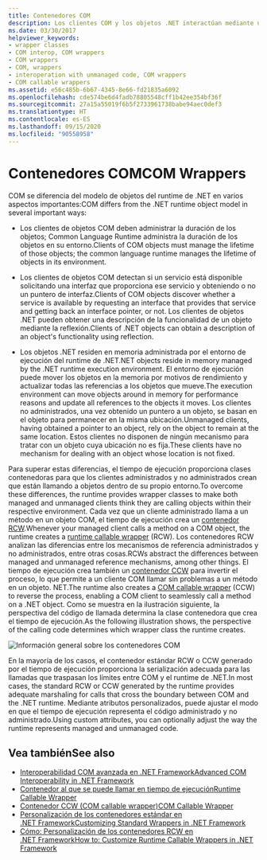 ```yaml
---
title: Contenedores COM
description: Los clientes COM y los objetos .NET interactúan mediante un contenedor CCW y un contenedor RCW. CLR crea contenedores automáticamente.
ms.date: 03/30/2017
helpviewer_keywords:
- wrapper classes
- COM interop, COM wrappers
- COM wrappers
- COM, wrappers
- interoperation with unmanaged code, COM wrappers
- COM callable wrappers
ms.assetid: e56c485b-6b67-4345-8e66-fd21835a6092
ms.openlocfilehash: cde574be6d4fadb78805548cff1b42ee354bf36f
ms.sourcegitcommit: 27a15a55019f6b5f2733961738babe94aec0def3
ms.translationtype: HT
ms.contentlocale: es-ES
ms.lasthandoff: 09/15/2020
ms.locfileid: "90558958"
---
```

# <a name="com-wrappers"></a><span data-ttu-id="44806-104">Contenedores COM</span><span class="sxs-lookup"><span data-stu-id="44806-104">COM Wrappers</span></span>
<span data-ttu-id="44806-105">COM se diferencia del modelo de objetos del runtime de .NET en varios aspectos importantes:</span><span class="sxs-lookup"><span data-stu-id="44806-105">COM differs from the .NET runtime object model in several important ways:</span></span>  
  
- <span data-ttu-id="44806-106">Los clientes de objetos COM deben administrar la duración de los objetos; Common Language Runtime administra la duración de los objetos en su entorno.</span><span class="sxs-lookup"><span data-stu-id="44806-106">Clients of COM objects must manage the lifetime of those objects; the common language runtime manages the lifetime of objects in its environment.</span></span>  
  
- <span data-ttu-id="44806-107">Los clientes de objetos COM detectan si un servicio está disponible solicitando una interfaz que proporciona ese servicio y obteniendo o no un puntero de interfaz.</span><span class="sxs-lookup"><span data-stu-id="44806-107">Clients of COM objects discover whether a service is available by requesting an interface that provides that service and getting back an interface pointer, or not.</span></span> <span data-ttu-id="44806-108">Los clientes de objetos .NET pueden obtener una descripción de la funcionalidad de un objeto mediante la reflexión.</span><span class="sxs-lookup"><span data-stu-id="44806-108">Clients of .NET objects can obtain a description of an object's functionality using reflection.</span></span>  
  
- <span data-ttu-id="44806-109">Los objetos .NET residen en memoria administrada por el entorno de ejecución del runtime de .NET.</span><span class="sxs-lookup"><span data-stu-id="44806-109">NET objects reside in memory managed by the .NET runtime execution environment.</span></span> <span data-ttu-id="44806-110">El entorno de ejecución puede mover los objetos en la memoria por motivos de rendimiento y actualizar todas las referencias a los objetos que mueve.</span><span class="sxs-lookup"><span data-stu-id="44806-110">The execution environment can move objects around in memory for performance reasons and update all references to the objects it moves.</span></span> <span data-ttu-id="44806-111">Los clientes no administrados, una vez obtenido un puntero a un objeto, se basan en el objeto para permanecer en la misma ubicación.</span><span class="sxs-lookup"><span data-stu-id="44806-111">Unmanaged clients, having obtained a pointer to an object, rely on the object to remain at the same location.</span></span> <span data-ttu-id="44806-112">Estos clientes no disponen de ningún mecanismo para tratar con un objeto cuya ubicación no es fija.</span><span class="sxs-lookup"><span data-stu-id="44806-112">These clients have no mechanism for dealing with an object whose location is not fixed.</span></span>  
  
 <span data-ttu-id="44806-113">Para superar estas diferencias, el tiempo de ejecución proporciona clases contenedoras para que los clientes administrados y no administrados crean que están llamando a objetos dentro de su propio entorno.</span><span class="sxs-lookup"><span data-stu-id="44806-113">To overcome these differences, the runtime provides wrapper classes to make both managed and unmanaged clients think they are calling objects within their respective environment.</span></span> <span data-ttu-id="44806-114">Cada vez que un cliente administrado llama a un método en un objeto COM, el tiempo de ejecución crea un [contenedor RCW](runtime-callable-wrapper.md).</span><span class="sxs-lookup"><span data-stu-id="44806-114">Whenever your managed client calls a method on a COM object, the runtime creates a [runtime callable wrapper](runtime-callable-wrapper.md) (RCW).</span></span> <span data-ttu-id="44806-115">Los contenedores RCW analizan las diferencias entre los mecanismos de referencia administrados y no administrados, entre otras cosas.</span><span class="sxs-lookup"><span data-stu-id="44806-115">RCWs abstract the differences between managed and unmanaged reference mechanisms, among other things.</span></span> <span data-ttu-id="44806-116">El tiempo de ejecución crea también un [contenedor CCW](com-callable-wrapper.md) para invertir el proceso, lo que permite a un cliente COM llamar sin problemas a un método en un objeto. NET.</span><span class="sxs-lookup"><span data-stu-id="44806-116">The runtime also creates a [COM callable wrapper](com-callable-wrapper.md) (CCW) to reverse the process, enabling a COM client to seamlessly call a method on a .NET object.</span></span> <span data-ttu-id="44806-117">Como se muestra en la ilustración siguiente, la perspectiva del código de llamada determina la clase contenedora que crea el tiempo de ejecución.</span><span class="sxs-lookup"><span data-stu-id="44806-117">As the following illustration shows, the perspective of the calling code determines which wrapper class the runtime creates.</span></span>  
  
 ![Información general sobre los contenedores COM](./media/com-wrappers/bidirectional-com-overview.gif)  
  
 <span data-ttu-id="44806-119">En la mayoría de los casos, el contenedor estándar RCW o CCW generado por el tiempo de ejecución proporciona la serialización adecuada para las llamadas que traspasan los límites entre COM y el runtime de .NET.</span><span class="sxs-lookup"><span data-stu-id="44806-119">In most cases, the standard RCW or CCW generated by the runtime provides adequate marshaling for calls that cross the boundary between COM and the .NET runtime.</span></span> <span data-ttu-id="44806-120">Mediante atributos personalizados, puede ajustar el modo en que el tiempo de ejecución representa el código administrado y no administrado.</span><span class="sxs-lookup"><span data-stu-id="44806-120">Using custom attributes, you can optionally adjust the way the runtime represents managed and unmanaged code.</span></span>  
  
## <a name="see-also"></a><span data-ttu-id="44806-121">Vea también</span><span class="sxs-lookup"><span data-stu-id="44806-121">See also</span></span>

- <span data-ttu-id="44806-122">[Interoperabilidad COM avanzada en .NET Framework](/previous-versions/dotnet/netframework-4.0/bd9cdfyx(v=vs.100))</span><span class="sxs-lookup"><span data-stu-id="44806-122">[Advanced COM Interoperability in .NET Framework](/previous-versions/dotnet/netframework-4.0/bd9cdfyx(v=vs.100))</span></span>
- [<span data-ttu-id="44806-123">Contenedor al que se puede llamar en tiempo de ejecución</span><span class="sxs-lookup"><span data-stu-id="44806-123">Runtime Callable Wrapper</span></span>](runtime-callable-wrapper.md)
- [<span data-ttu-id="44806-124">Contenedor CCW (COM callable wrapper)</span><span class="sxs-lookup"><span data-stu-id="44806-124">COM Callable Wrapper</span></span>](com-callable-wrapper.md)
- <span data-ttu-id="44806-125">[Personalización de los contenedores estándar en .NET Framework](/previous-versions/dotnet/netframework-4.0/h7hx9abd(v=vs.100))</span><span class="sxs-lookup"><span data-stu-id="44806-125">[Customizing Standard Wrappers in .NET Framework](/previous-versions/dotnet/netframework-4.0/h7hx9abd(v=vs.100))</span></span>
- <span data-ttu-id="44806-126">[Cómo: Personalización de los contenedores RCW en .NET Framework](/previous-versions/dotnet/netframework-4.0/56kh4hy7(v=vs.100))</span><span class="sxs-lookup"><span data-stu-id="44806-126">[How to: Customize Runtime Callable Wrappers in .NET Framework](/previous-versions/dotnet/netframework-4.0/56kh4hy7(v=vs.100))</span></span>
